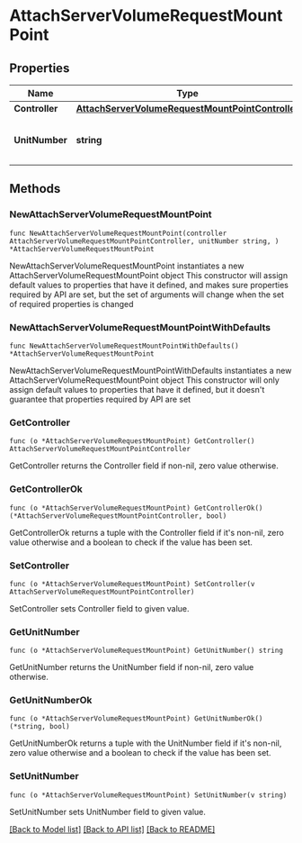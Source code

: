 # AttachServerVolumeRequestMountPoint

## Properties

Name | Type | Description | Notes
------------ | ------------- | ------------- | -------------
**Controller** | [**AttachServerVolumeRequestMountPointController**](AttachServerVolumeRequestMountPointController.md) |  | 
**UnitNumber** | **string** | The unit number for the disk (e.g., \&quot;3\&quot;) | 

## Methods

### NewAttachServerVolumeRequestMountPoint

`func NewAttachServerVolumeRequestMountPoint(controller AttachServerVolumeRequestMountPointController, unitNumber string, ) *AttachServerVolumeRequestMountPoint`

NewAttachServerVolumeRequestMountPoint instantiates a new AttachServerVolumeRequestMountPoint object
This constructor will assign default values to properties that have it defined,
and makes sure properties required by API are set, but the set of arguments
will change when the set of required properties is changed

### NewAttachServerVolumeRequestMountPointWithDefaults

`func NewAttachServerVolumeRequestMountPointWithDefaults() *AttachServerVolumeRequestMountPoint`

NewAttachServerVolumeRequestMountPointWithDefaults instantiates a new AttachServerVolumeRequestMountPoint object
This constructor will only assign default values to properties that have it defined,
but it doesn't guarantee that properties required by API are set

### GetController

`func (o *AttachServerVolumeRequestMountPoint) GetController() AttachServerVolumeRequestMountPointController`

GetController returns the Controller field if non-nil, zero value otherwise.

### GetControllerOk

`func (o *AttachServerVolumeRequestMountPoint) GetControllerOk() (*AttachServerVolumeRequestMountPointController, bool)`

GetControllerOk returns a tuple with the Controller field if it's non-nil, zero value otherwise
and a boolean to check if the value has been set.

### SetController

`func (o *AttachServerVolumeRequestMountPoint) SetController(v AttachServerVolumeRequestMountPointController)`

SetController sets Controller field to given value.


### GetUnitNumber

`func (o *AttachServerVolumeRequestMountPoint) GetUnitNumber() string`

GetUnitNumber returns the UnitNumber field if non-nil, zero value otherwise.

### GetUnitNumberOk

`func (o *AttachServerVolumeRequestMountPoint) GetUnitNumberOk() (*string, bool)`

GetUnitNumberOk returns a tuple with the UnitNumber field if it's non-nil, zero value otherwise
and a boolean to check if the value has been set.

### SetUnitNumber

`func (o *AttachServerVolumeRequestMountPoint) SetUnitNumber(v string)`

SetUnitNumber sets UnitNumber field to given value.



[[Back to Model list]](../README.md#documentation-for-models) [[Back to API list]](../README.md#documentation-for-api-endpoints) [[Back to README]](../README.md)


